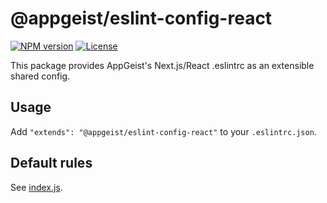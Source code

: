 # @appgeist/eslint-config-react

[![NPM version][npm-image]][npm-url]
[![License][license-image]][license-url]

This package provides AppGeist's Next.js/React .eslintrc as an extensible shared config.

## Usage

Add `"extends": "@appgeist/eslint-config-react"` to your `.eslintrc.json`.

## Default rules

See [index.js](index.js).

[npm-image]: https://img.shields.io/npm/v/@appgeist/eslint-config-react.svg?style=flat-square
[npm-url]: https://www.npmjs.com/package/@appgeist/eslint-config-react
[license-image]: https://img.shields.io/npm/l/@appgeist/eslint-config-react.svg?style=flat-square
[license-url]: LICENSE
